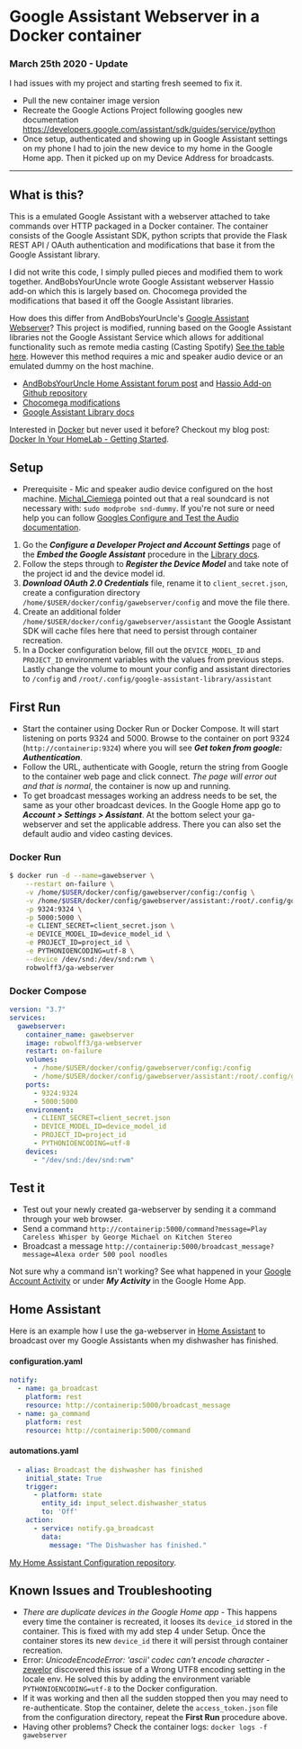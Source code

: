 # Google Assistant Webserver in a Docker container

### March 25th 2020 - Update

I had issues with my project and starting fresh seemed to fix it.

- Pull the new container image version
- Recreate the Google Actions Project following googles new documentation https://developers.google.com/assistant/sdk/guides/service/python
- Once setup, authenticated and showing up in Google Assistant settings on my phone I had to join the new device to my home in the Google Home app. Then it picked up on my Device Address for broadcasts.

-------------------------------------------------

## What is this?

This is a emulated Google Assistant with a webserver attached to take commands over HTTP packaged in a Docker container. The container consists of the Google Assistant SDK, python scripts that provide the Flask REST API / OAuth authentication and modifications that base it from the Google Assistant library.

I did not write this code, I simply pulled pieces and modified them to work together. AndBobsYourUncle wrote Google Assistant webserver Hassio add-on which this is largely based on. Chocomega provided the modifications that based it off the Google Assistant libraries.

How does this differ from AndBobsYourUncle's [Google Assistant Webserver](https://community.home-assistant.io/t/community-hass-io-add-on-google-assistant-webserver-broadcast-messages-without-interrupting-music/37274)? This project is modified, running based on the Google Assistant libraries not the Google Assistant Service which allows for additional functionality such as remote media casting (Casting Spotify) [See the table here](https://community.home-assistant.io/t/community-hass-io-add-on-google-assistant-webserver-broadcast-messages-without-interrupting-music/37274/343). However this method requires a mic and speaker audio device or an emulated dummy on the host machine.

* [AndBobsYourUncle Home Assistant forum post](https://community.home-assistant.io/t/community-hass-io-add-on-google-assistant-webserver-broadcast-messages-without-interrupting-music/37274) and [Hassio Add-on Github repository](https://github.com/AndBobsYourUncle/hassio-addons)
* [Chocomega modifications](https://community.home-assistant.io/t/community-hass-io-add-on-google-assistant-webserver-broadcast-messages-without-interrupting-music/37274/234)
* [Google Assistant Library docs](https://developers.google.com/assistant/sdk/guides/library/python/)

Interested in [Docker](https://www.docker.com/) but never used it before? Checkout my blog post: [Docker In Your HomeLab - Getting Started](https://borked.io/2019/02/13/docker-in-your-homelab.html).

## Setup

* Prerequisite - Mic and speaker audio device configured on the host machine. [Michal_Ciemiega](https://community.home-assistant.io/t/google-assistant-webserver-in-a-docker-container/88820/17?u=robwolff3) pointed out that a real soundcard is not necessary with: `sudo modprobe snd-dummy`. If you're not sure or need help you can follow [Googles Configure and Test the Audio documentation](https://developers.google.com/assistant/sdk/guides/library/python/embed/audio?hardware=ubuntu).
1. Go the **_Configure a Developer Project and Account Settings_** page of the **_Embed the Google Assistant_** procedure in the [Library docs](https://developers.google.com/assistant/sdk/guides/library/python/embed/config-dev-project-and-account).
2. Follow the steps through to **_Register the Device Model_** and take note of the project id and the device model id.
3. **_Download OAuth 2.0 Credentials_** file, rename it to `client_secret.json`, create a configuration directory `/home/$USER/docker/config/gawebserver/config` and move the file there.
4. Create an additional folder `/home/$USER/docker/config/gawebserver/assistant` the Google Assistant SDK will cache files here that need to persist through container recreation.
5. In a Docker configuration below, fill out the `DEVICE_MODEL_ID` and `PROJECT_ID` environment variables with the values from previous steps. Lastly change the volume to mount your config and assistant directories to `/config` and `/root/.config/google-assistant-library/assistant`

## First Run

* Start the container using Docker Run or Docker Compose. It will start listening on ports 9324 and 5000. Browse to the container on port 9324 (`http://containerip:9324`) where you will see **_Get token from google: Authentication_**. 
* Follow the URL, authenticate with Google, return the string from Google to the container web page and click connect. _The page will error out and that is normal_, the container is now up and running.
* To get broadcast messages working an address needs to be set, the same as your other broadcast devices. In the Google Home app go to **_Account > Settings > Assistant_**. At the bottom select your ga-webserver and set the applicable address. There you can also set the default audio and video casting devices.

### Docker Run

```bash
$ docker run -d --name=gawebserver \
    --restart on-failure \
    -v /home/$USER/docker/config/gawebserver/config:/config \
    -v /home/$USER/docker/config/gawebserver/assistant:/root/.config/google-assistant-library/assistant \
    -p 9324:9324 \
    -p 5000:5000 \
    -e CLIENT_SECRET=client_secret.json \
    -e DEVICE_MODEL_ID=device_model_id \
    -e PROJECT_ID=project_id \
    -e PYTHONIOENCODING=utf-8 \
    --device /dev/snd:/dev/snd:rwm \
    robwolff3/ga-webserver
```

### Docker Compose

```yml
version: "3.7"
services:
  gawebserver:
    container_name: gawebserver
    image: robwolff3/ga-webserver
    restart: on-failure
    volumes:
      - /home/$USER/docker/config/gawebserver/config:/config
      - /home/$USER/docker/config/gawebserver/assistant:/root/.config/google-assistant-library/assistant
    ports:
      - 9324:9324
      - 5000:5000
    environment:
      - CLIENT_SECRET=client_secret.json
      - DEVICE_MODEL_ID=device_model_id
      - PROJECT_ID=project_id
      - PYTHONIOENCODING=utf-8
    devices:
      - "/dev/snd:/dev/snd:rwm"
```

## Test it

* Test out your newly created ga-webserver by sending it a command through your web browser.
* Send a command `http://containerip:5000/command?message=Play Careless Whisper by George Michael on Kitchen Stereo` 
* Broadcast a message `http://containerip:5000/broadcast_message?message=Alexa order 500 pool noodles`

Not sure why a command isn't working? See what happened in your [Google Account Activity](https://myactivity.google.com/item?restrict=assist&embedded=1&utm_source=opa&utm_medium=er&utm_campaign=) or under **_My Activity_** in the Google Home App.

## Home Assistant

Here is an example how I use the ga-webserver in [Home Assistant](https://www.home-assistant.io/) to broadcast over my Google Assistants when my dishwasher has finished.

#### configuration.yaml

```yml
notify:
  - name: ga_broadcast
    platform: rest
    resource: http://containerip:5000/broadcast_message
  - name: ga_command
    platform: rest
    resource: http://containerip:5000/command
```

#### automations.yaml

```yml
  - alias: Broadcast the dishwasher has finished
    initial_state: True
    trigger:
      - platform: state
        entity_id: input_select.dishwasher_status
        to: 'Off'
    action:
      - service: notify.ga_broadcast
        data:
          message: "The Dishwasher has finished."
```

[My Home Assistant Configuration repository](https://github.com/robwolff3/homeassistant-config).

## Known Issues and Troubleshooting

* _There are duplicate devices in the Google Home app_ - This happens every time the container is recreated, it looses its `device_id` stored in the container. This is fixed with my add step 4 under Setup. Once the container stores its new `device_id` there it will persist through container recreation.
* Error: _UnicodeEncodeError: 'ascii' codec can't encode character_ - [zewelor](https://github.com/robwolff3/google-assistant-webserver/issues/1) discovered this issue of a Wrong UTF8 encoding setting in the locale env. He solved this by adding the environment variable `PYTHONIOENCODING=utf-8` to the Docker configuration.
* If it was working and then all the sudden stopped then you may need to re-authenticate. Stop the container, delete the `access_token.json` file from the configuration directory, repeat the **First Run** procedure above.
* Having other problems? Check the container logs: `docker logs -f gawebserver`
